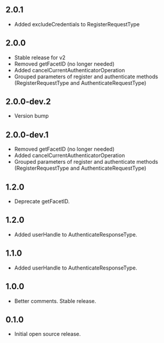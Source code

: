 ## 2.0.1
* Added excludeCredentials to RegisterRequestType

## 2.0.0
* Stable release for v2
* Removed getFacetID (no longer needed)
* Added cancelCurrentAuthenticatorOperation
* Grouped parameters of register and authenticate methods (RegisterRequestType and
  AuthenticateRequestType)

## 2.0.0-dev.2
* Version bump

## 2.0.0-dev.1

* Removed getFacetID (no longer needed)
* Added cancelCurrentAuthenticatorOperation
* Grouped parameters of register and authenticate methods (RegisterRequestType and
  AuthenticateRequestType)

## 1.2.0

* Deprecate getFacetID.

## 1.2.0

* Added userHandle to AuthenticateResponseType.

## 1.1.0

* Added userHandle to AuthenticateResponseType.

## 1.0.0

* Better comments. Stable release.

## 0.1.0

* Initial open source release.
